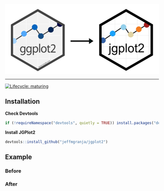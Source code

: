 <p align="center"><img src="figure/ggplot2_jgplot2.png" alt="" width="800"></a></p>
<hr>

[![Lifecycle: maturing](https://img.shields.io/badge/lifecycle-maturing-blue.svg)](https://www.tidyverse.org/lifecycle/#maturing)

## Installation

**Check Devtools**
``` r
if (!requireNamespace("devtools", quietly = TRUE)) install.packages("devtools")
```

**Install JGPlot2**
``` r
devtools::install_github("jeffmgranja/jgplot2")
```

## Example

### Before

### After

